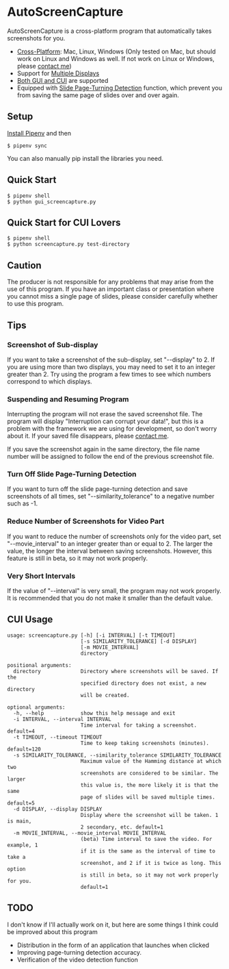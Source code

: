 # AutoScreenCapture
AutoScreenCapture is a cross-platform program that automatically takes screenshots for you. 

* <u>Cross-Platform</u>: Mac, Linux, Windows (Only tested on Mac, but should work on Linux and Windows as well. If not work on Linux or Windows, please [contact me](https://twitter.com/rita_rita_ritan))
* Support for <u>Multiple Displays</u>
* <u>Both GUI and CUI</u> are supported
* Equipped with <u>Slide Page-Turning Detection</u> function, which prevent you from saving the same page of slides over and over again.

## Setup
[Install Pipenv](https://pipenv.pypa.io/en/latest/install/) and then
```
$ pipenv sync
```

You can also manually pip install the libraries you need.

## Quick Start

```
$ pipenv shell
$ python gui_screencapture.py
```
## Quick Start for CUI Lovers
```
$ pipenv shell
$ python screencapture.py test-directory
```

## Caution
The producer is not responsible for any problems that may arise from the use of this program. If you have an important class or presentation where you cannot miss a single page of slides, please consider carefully whether to use this program.

## Tips
### Screenshot of Sub-display
If you want to take a screenshot of the sub-display, set "--display" to 2. If you are using more than two displays, you may need to set it to an integer greater than 2. Try using the program a few times to see which numbers correspond to which displays.

### Suspending and Resuming Program
Interrupting the program will not erase the saved screenshot file. The program will display "Interruption can corrupt your data!", but this is a problem with the framework we are using for development, so don't worry about it. If your saved file disappears, please [contact me](https://twitter.com/rita_rita_ritan).

If you save the screenshot again in the same directory, the file name number will be assigned to follow the end of the previous screenshot file.

### Turn Off Slide Page-Turning Detection
If you want to turn off the slide page-turning detection and save screenshots of all times, set "--similarity_tolerance" to a negative number such as -1.

### Reduce Number of Screenshots for Video Part
If you want to reduce the number of screenshots only for the video part, set "--movie_interval" to an integer greater than or equal to 2. The larger the value, the longer the interval between saving screenshots. However, this feature is still in beta, so it may not work properly.

### Very Short Intervals
If the value of "--interval" is very small, the program may not work properly. It is recommended that you do not make it smaller than the default value.

## CUI Usage

```
usage: screencapture.py [-h] [-i INTERVAL] [-t TIMEOUT]
                        [-s SIMILARITY_TOLERANCE] [-d DISPLAY]
                        [-m MOVIE_INTERVAL]
                        directory

positional arguments:
  directory             Directory where screenshots will be saved. If the
                        specified directory does not exist, a new directory
                        will be created.

optional arguments:
  -h, --help            show this help message and exit
  -i INTERVAL, --interval INTERVAL
                        Time interval for taking a screenshot. default=4
  -t TIMEOUT, --timeout TIMEOUT
                        Time to keep taking screenshots (minutes). default=120
  -s SIMILARITY_TOLERANCE, --similarity_tolerance SIMILARITY_TOLERANCE
                        Maximum value of the Hamming distance at which two
                        screenshots are considered to be similar. The larger
                        this value is, the more likely it is that the same
                        page of slides will be saved multiple times. default=5
  -d DISPLAY, --display DISPLAY
                        Display where the screenshot will be taken. 1 is main,
                        2 secondary, etc. default=1
  -m MOVIE_INTERVAL, --movie_interval MOVIE_INTERVAL
                        (beta) Time interval to save the video. For example, 1
                        if it is the same as the interval of time to take a
                        screenshot, and 2 if it is twice as long. This option
                        is still in beta, so it may not work properly for you.
                        default=1

```

## TODO
I don't know if I'll actually work on it, but here are some things I think could be improved about this program
* Distribution in the form of an application that launches when clicked
* Improving page-turning detection accuracy.
* Verification of the video detection function